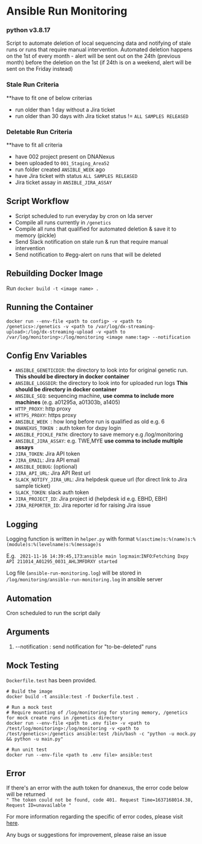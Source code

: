# Ansible Run Monitoring
### python v3.8.17

Script to automate deletion of local sequencing data and notifying of stale runs or runs that require manual intervention.
Automated deletion happens on the 1st of every month - alert will be sent out on the 24th (previous month) before the deletion on the 1st (if 24th is on a weekend, alert will be sent on the Friday instead)


### Stale Run Criteria
**have to fit one of below criterias
- run older than 1 day without a Jira ticket
- run older than 30 days with Jira ticket status != `ALL SAMPLES RELEASED`

### Deletable Run Criteria
**have to fit all criteria
- have 002 project present on DNANexus
- been uploaded to `001_Staging_Area52`
- run folder created `ANSIBLE_WEEK` ago
- have Jira ticket with status `ALL SAMPLES RELEASED`
- Jira ticket assay in `ANSIBLE_JIRA_ASSAY`


## Script Workflow

- Script scheduled to run everyday by cron on Ida server
- Compile all runs currently in `/genetics`
- Compile all runs that qualified for automated deletion & save it to memory (pickle)
- Send Slack notification on stale run & run that require manual intervention
- Send notification to #egg-alert on runs that will be deleted

## Rebuilding Docker Image

Run `docker build -t <image name> .`

## Running the Container
```
docker run --env-file <path to config> -v <path to /genetics>:/genetics -v <path to /var/log/dx-streaming-upload>:/log/dx-streaming-upload -v <path to /var/log/monitoring>:/log/monitoring <image name:tag> --notification
```

## Config Env Variables

- `ANSIBLE_GENETICDIR`: the directory to look into for original genetic run. **This should be directory in docker container**
- `ANSIBLE_LOGSDIR`: the directory to look into for uploaded run logs **This should be directory in docker container**
- `ANSIBLE_SEQ`: sequencing machine, **use comma to include more machines** (e.g. a01295a, a01303b, a1405)
- `HTTP_PROXY`: http proxy
- `HTTPS_PROXY`: https proxy
- `ANSIBLE_WEEK `: how long before run is qualified as old e.g. 6 
- `DNANEXUS_TOKEN `: auth token for dxpy login
- `ANSIBLE_PICKLE_PATH`: directory to save memory e.g /log/monitoring
- `ANSIBLE_JIRA_ASSAY`: e.g. TWE,MYE **use comma to include multiple assays**
- `JIRA_TOKEN`: Jira API token
- `JIRA_EMAIL`: Jira API email
- `ANSIBLE_DEBUG`: (optional)
- `JIRA_API_URL`: Jira API Rest url
- `SLACK_NOTIFY_JIRA_URL`: Jira helpdesk queue url (for direct link to Jira sample ticket)
- `SLACK_TOKEN`: slack auth token
- `JIRA_PROJECT_ID`: Jira project id (helpdesk id e.g. EBHD, EBH)
- `JIRA_REPORTER_ID`: Jira reporter id for raising Jira issue

## Logging

Logging function is written in ` helper.py ` with format ` %(asctime)s:%(name)s:%(module)s:%(levelname)s:%(message)s `

E.g. ``` 2021-11-16 14:39:45,173```:```ansible main log```:```main```:```INFO```:```Fetching Dxpy API 211014_A01295_0031_AHL3MFDRXY started ```

Log file (``` ansible-run-monitoring.log ```) will be stored in ``` /log/monitoring/ansible-run-monitoring.log ``` in ansible server

## Automation

Cron scheduled to run the script daily

## Arguments
1. --notification : send notification for "to-be-deleted" runs


## Mock Testing

`Dockerfile.test` has been provided.

```
# Build the image
docker build -t ansible:test -f Dockerfile.test .

# Run a mock test
# Require mounting of /log/monitoring for storing memory, /genetics for mock create runs in /genetics directory
docker run --env-file <path to .env file> -v <path to /test/log/monitoring>:/log/monitoring -v <path to /test/genetics>:/genetics ansible:test /bin/bash -c "python -u mock.py && python -u main.py"

# Run unit test
docker run --env-file <path to .env file> ansible:test
```

## Error

If there's an error with the auth token for dnanexus, the error code below will be returned\
`" The token could not be found, code 401. Request Time=1637168014.38, Request ID=unavailable "`

For more information regarding the specific of error codes, please visit [here](https://documentation.dnanexus.com/developer/api/protocols).

Any bugs or suggestions for improvement, please raise an issue

